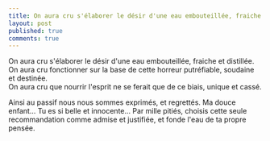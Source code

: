 ```yaml
---
title: On aura cru s'élaborer le désir d'une eau embouteillée, fraiche et distillée.
layout: post
published: true
comments: true
---
```

On aura cru s'élaborer le désir d'une eau embouteillée, fraiche et distillée.  
On aura cru fonctionner sur la base de cette horreur putréfiable, soudaine et destinée.  
On aura cru que nourrir l'esprit ne se ferait que de ce biais, unique et cassé.  

Ainsi au passif nous nous sommes exprimés, et regrettés. Ma douce enfant… Tu es si belle et innocente… Par mille pitiés, choisis cette seule recommandation comme admise et justifiée, et fonde l'eau de ta propre pensée.